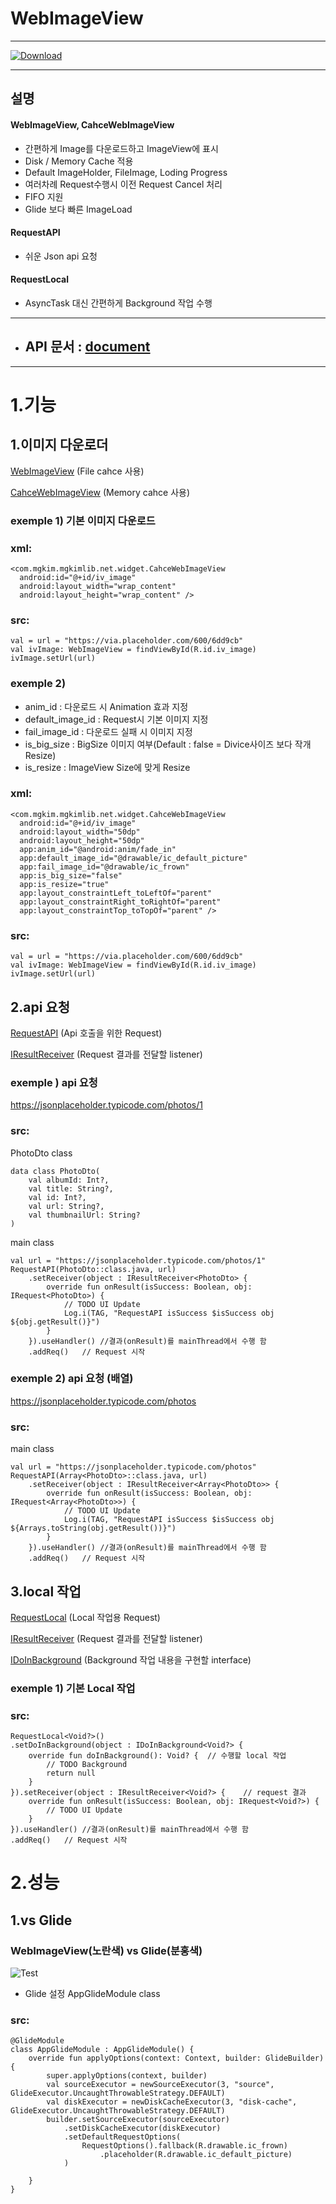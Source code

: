 # WebImageView
* * *
[ ![Download](https://api.bintray.com/packages/mgkim/maven/webimageview/images/download.svg) ](https://bintray.com/mgkim/maven/webimageview/_latestVersion)
* * *
## 설명
#### WebImageView, CahceWebImageView
- 간편하게 Image를 다운로드하고 ImageView에 표시
- Disk / Memory Cache 적용
- Default ImageHolder, FileImage, Loding Progress 
- 여러차례 Request수행시 이전 Request Cancel 처리
- FIFO 지원
- Glide 보다 빠른 ImageLoad

#### RequestAPI
 - 쉬운 Json api 요청

#### RequestLocal
 - AsyncTask 대신 간편하게 Background 작업 수행

* * *
- ## API 문서 : [document](http://htmlpreview.github.com/?https://github.com/mgkim9/WebImageView/blob/master/javadocs/webimageview/index.html)
* * *
1.기능
=============

1.이미지 다운로더
-------------
[WebImageView](https://htmlpreview.github.io/?https://raw.githubusercontent.com/mgkim9/WebImageView/master/javadocs/webimageview/com.mgkim.libs.webimageview.widget/-web-image-view/index.html) (File cahce 사용)

[CahceWebImageView](https://htmlpreview.github.io/?https://raw.githubusercontent.com/mgkim9/WebImageView/master/javadocs/webimageview/com.mgkim.libs.webimageview.widget/-cahce-web-image-view/index.html) (Memory cahce 사용)
### exemple 1) 기본 이미지 다운로드
### xml:
    <com.mgkim.mgkimlib.net.widget.CahceWebImageView
      android:id="@+id/iv_image"
      android:layout_width="wrap_content"
      android:layout_height="wrap_content" />
### src:
    val = url = "https://via.placeholder.com/600/6dd9cb"
    val ivImage: WebImageView = findViewById(R.id.iv_image)
    ivImage.setUrl(url)

### exemple 2)
- anim_id : 다운로드 시 Animation 효과 지정
- default_image_id : Request시 기본 이미지 지정
- fail_image_id : 다운로드 실패 시 이미지 지정
- is_big_size : BigSize 이미지 여부(Default : false = Divice사이즈 보다 작개 Resize) 
- is_resize : ImageView Size에 맞게 Resize

### xml:
    <com.mgkim.mgkimlib.net.widget.CahceWebImageView
      android:id="@+id/iv_image"
      android:layout_width="50dp"
      android:layout_height="50dp"
      app:anim_id="@android:anim/fade_in"
      app:default_image_id="@drawable/ic_default_picture"
      app:fail_image_id="@drawable/ic_frown"
      app:is_big_size="false"
      app:is_resize="true"
      app:layout_constraintLeft_toLeftOf="parent"
      app:layout_constraintRight_toRightOf="parent"
      app:layout_constraintTop_toTopOf="parent" />
### src:
    val = url = "https://via.placeholder.com/600/6dd9cb"
    val ivImage: WebImageView = findViewById(R.id.iv_image)
    ivImage.setUrl(url)    

2.api 요청
-------------
[RequestAPI](https://htmlpreview.github.io/?https://raw.githubusercontent.com/mgkim9/WebImageView/master/javadocs/webimageview/com.mgkim.libs.webimageview/-request-a-p-i/index.html) (Api 호출을 위한 Request)

[IResultReceiver](https://htmlpreview.github.io/?https://raw.githubusercontent.com/mgkim9/WebImageView/master/javadocs/webimageview/com.mgkim.libs.webimageview/-i-result-receiver/index.html) (Request 결과를 전달할 listener)

### exemple ) api 요청
https://jsonplaceholder.typicode.com/photos/1

### src:
PhotoDto class

    data class PhotoDto(
        val albumId: Int?,
        val title: String?,
        val id: Int?,
        val url: String?,
        val thumbnailUrl: String?
    )

main class

    val url = "https://jsonplaceholder.typicode.com/photos/1"
    RequestAPI(PhotoDto::class.java, url)
        .setReceiver(object : IResultReceiver<PhotoDto> {
            override fun onResult(isSuccess: Boolean, obj: IRequest<PhotoDto>) {
                // TODO UI Update 
                Log.i(TAG, "RequestAPI isSuccess $isSuccess obj ${obj.getResult()}")
            }
        }).useHandler() //결과(onResult)를 mainThread에서 수행 함 
        .addReq()   // Request 시작


### exemple 2) api 요청 (배열)
https://jsonplaceholder.typicode.com/photos

### src:
main class

    val url = "https://jsonplaceholder.typicode.com/photos"
    RequestAPI(Array<PhotoDto>::class.java, url)
        .setReceiver(object : IResultReceiver<Array<PhotoDto>> {
            override fun onResult(isSuccess: Boolean, obj: IRequest<Array<PhotoDto>>) {
                // TODO UI Update 
                Log.i(TAG, "RequestAPI isSuccess $isSuccess obj ${Arrays.toString(obj.getResult())}")
            }
        }).useHandler() //결과(onResult)를 mainThread에서 수행 함 
        .addReq()   // Request 시작


3.local 작업
-------------
[RequestLocal](https://htmlpreview.github.io/?https://raw.githubusercontent.com/mgkim9/WebImageView/master/javadocs/webimageview/com.mgkim.libs.webimageview/-request-local/index.html) (Local 작업용 Request)

[IResultReceiver](https://htmlpreview.github.io/?https://raw.githubusercontent.com/mgkim9/WebImageView/master/javadocs/webimageview/com.mgkim.libs.webimageview/-i-result-receiver/index.html) (Request 결과를 전달할 listener)

[IDoInBackground](https://htmlpreview.github.io/?https://raw.githubusercontent.com/mgkim9/WebImageView/master/javadocs/webimageview/com.mgkim.libs.webimageview/-i-do-in-background/index.html) (Background 작업 내용을 구현할 interface)

### exemple 1) 기본 Local 작업
### src:
    RequestLocal<Void?>()
    .setDoInBackground(object : IDoInBackground<Void?> {
        override fun doInBackground(): Void? {  // 수행할 local 작업
            // TODO Background
            return null
        }
    }).setReceiver(object : IResultReceiver<Void?> {    // request 결과
        override fun onResult(isSuccess: Boolean, obj: IRequest<Void?>) {
            // TODO UI Update 
        }
    }).useHandler() //결과(onResult)를 mainThread에서 수행 함 
    .addReq()   // Request 시작


2.성능
=============
1.vs Glide
-------------
    
### WebImageView(노란색) vs Glide(분홍색)
![Test](https://j.gifs.com/xnzvnq.gif)

- Glide 설정
AppGlideModule class
### src:
    @GlideModule
    class AppGlideModule : AppGlideModule() {
        override fun applyOptions(context: Context, builder: GlideBuilder) {
            super.applyOptions(context, builder)
            val sourceExecutor = newSourceExecutor(3, "source", GlideExecutor.UncaughtThrowableStrategy.DEFAULT)
            val diskExecutor = newDiskCacheExecutor(3, "disk-cache", GlideExecutor.UncaughtThrowableStrategy.DEFAULT)
            builder.setSourceExecutor(sourceExecutor)
                .setDiskCacheExecutor(diskExecutor)
                .setDefaultRequestOptions(
                    RequestOptions().fallback(R.drawable.ic_frown)
                        .placeholder(R.drawable.ic_default_picture)
                )

        }
    }
